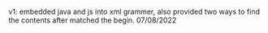 v1: embedded java and js into xml grammer, also provided two ways to find the contents after matched the begin. 07/08/2022
